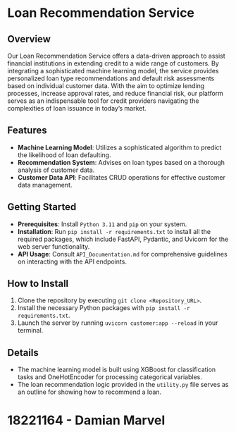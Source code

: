 # Loan Recommendation Service

## Overview
Our Loan Recommendation Service offers a data-driven approach to assist financial institutions in extending credit to a wide range of customers. By integrating a sophisticated machine learning model, the service provides personalized loan type recommendations and default risk assessments based on individual customer data. With the aim to optimize lending processes, increase approval rates, and reduce financial risk, our platform serves as an indispensable tool for credit providers navigating the complexities of loan issuance in today’s market.

## Features
- **Machine Learning Model**: Utilizes a sophisticated algorithm to predict the likelihood of loan defaulting.
- **Recommendation System**: Advises on loan types based on a thorough analysis of customer data.
- **Customer Data API**: Facilitates CRUD operations for effective customer data management.

## Getting Started
- **Prerequisites**: Install `Python 3.11` and `pip` on your system.
- **Installation**: Run `pip install -r requirements.txt` to install all the required packages, which include FastAPI, Pydantic, and Uvicorn for the web server functionality.
- **API Usage**: Consult `API_Documentation.md` for comprehensive guidelines on interacting with the API endpoints.

## How to Install
1. Clone the repository by executing `git clone <Repository_URL>`.
2. Install the necessary Python packages with `pip install -r requirements.txt`.
3. Launch the server by running `uvicorn customer:app --reload` in your terminal.

## Details
- The machine learning model is built using XGBoost for classification tasks and OneHotEncoder for processing categorical variables.
- The loan recommendation logic provided in the `utility.py` file serves as an outline for showing how to recommend a loan.

# 18221164 - Damian Marvel
